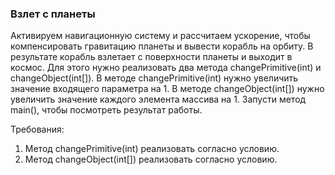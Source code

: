 
### Взлет с планеты

Активируем навигационную систему и рассчитаем ускорение, чтобы компенсировать гравитацию планеты и вывести корабль на орбиту.
В результате корабль взлетает с поверхности планеты и выходит в космос.
Для этого нужно реализовать два метода changePrimitive(int) и changeObject(int[]).
В методе changePrimitive(int) нужно увеличить значение входящего параметра на 1.
В методе changeObject(int[]) нужно увеличить значение каждого элемента массива на 1.
Запусти метод main(), чтобы посмотреть результат работы.


Требования:
1.	Метод changePrimitive(int) реализовать согласно условию.
2.	Метод changeObject(int[]) реализовать согласно условию.



